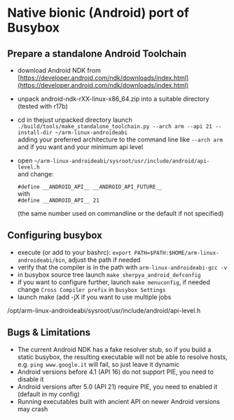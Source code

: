 # Native bionic (Android) port of Busybox

## Prepare a standalone Android Toolchain

- download Android NDK from [https://developer.android.com/ndk/downloads/index.html](https://developer.android.com/ndk/downloads/index.html)
- unpack android-ndk-rXX-linux-x86\_64.zip into a suitable directory (tested with r17b)
- cd in thejust unpacked directory launch \
  `./build/tools/make_standalone_toolchain.py --arch arm --api 21 --install-dir ~/arm-linux-androideabi` \
  adding your preferred architecture to the command line like `--arch arm` and if you want and your minimum api
  level
- open `~/arm-linux-androideabi/sysroot/usr/include/android/api-level.h` \
  and change:

  `#define __ANDROID_API__ __ANDROID_API_FUTURE__` \
  with \
  `#define __ANDROID_API__ 21`

  (the same number used on commandline or the default if not specified)

## Configuring busybox

- execute (or add to your bashrc): `export PATH=$PATH:$HOME/arm-linux-androideabi/bin`,
  adjust the path if needed
- verify that the compiler is in the path with `arm-linux-androideabi-gcc -v`
- in busybox source tree launch `make sherpya_android_defconfig`
- if you want to configure further, launch `make menuconfig`,
  if needed change `Cross Compiler prefix` in `Busybox Settings`
- launch make (add -jX if you want to use multiple jobs


/opt/arm-linux-androideabi/sysroot/usr/include/android/api-level.h

## Bugs & Limitations

- The current Android NDK has a fake resolver stub, so if you build a static busybox, the resulting
  executable will not be able to resolve hosts, e.g. `ping www.google.it` will fail,
  so just leave it dynamic
- Android versions before 4.1 (API 16) do not support PIE, you need to disable it
- Android versions after 5.0 (API 21) require PIE, you need to enabled it (default in my config)
- Running executables built with ancient API on newer Android versions may crash 
